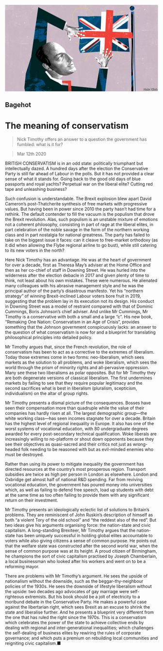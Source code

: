 ![](./images/20200314_BRD000_0.jpg)

## Bagehot

# The meaning of conservatism

> Nick Timothy offers an answer to a question the government has fumbled: what is it for?

> Mar 12th 2020

BRITISH CONSERVATISM is in an odd state: politically triumphant but intellectually dazed. A hundred days after the election the Conservative Party is still far ahead of Labour in the polls. But it has not provided a clear sense of what it stands for. Going back to the good old days of blue passports and royal yachts? Perpetual war on the liberal elite? Cutting red tape and unleashing business?

Such confusion is understandable. The Brexit explosion blew apart David Cameron’s post-Thatcherite synthesis of free markets with progressive values. But having been in power since 2010 the party hasn’t had time for a rethink. The default contender to fill the vacuum is the populism that drove the Brexit revolution. Alas, such populism is an unstable mixture of emotions not a coherent philosophy, consisting in part of rage at the liberal elites, in part celebration of the noble savage in the form of the northern working class and in part nostalgia for national greatness. The party has failed to take on the biggest issue it faces: can it cleave to free-market orthodoxy (as it did when allowing the Flybe regional airline to go bust), while still catering to its new voters in the north?

Here Nick Timothy has an advantage. He was at the heart of government for over a decade, first as Theresa May’s adviser at the Home Office and then as her co-chief of staff in Downing Street. He was hurled into the wilderness after the election debacle in 2017 and given plenty of time to think, not least about his own mistakes. These were numerous. He alienated many colleagues with his abrasive management style and he was the principal author of the party’s disastrous manifesto. Yet his “northern strategy” of winning Brexit-inclined Labour voters bore fruit in 2019, suggesting that the problem lay in its execution not its design. His conduct in Downing Street was a model of restraint compared with that of Dominic Cummings, Boris Johnson’s chief adviser. And unlike Mr Cummings, Mr Timothy is a conservative with both a small and a large “c”. His new book, “Remaking One Nation: Conservatism in an Age of Crisis”, provides something that the Johnson government conspicuously lacks: an answer to the question of what conservatism is now for and a blueprint for translating philosophical principles into detailed policy.

Mr Timothy argues that, since the French revolution, the role of conservatism has been to act as a corrective to the extremes of liberalism. Today those extremes come in two forms: neo-liberalism, which sees markets as the solution to all problems, and woke liberalism, which sees the world through the prism of minority rights and all-pervasive oppression. Many see these two liberalisms as polar opposites. But for Mr Timothy they are both degenerate versions of classical liberalism. The first undermines markets by failing to see that they require popular legitimacy and the second sacrifices what is best in liberalism (pluralism, scepticism, individualism) on the altar of group rights.

Mr Timothy presents a dismal picture of the consequences. Bosses have seen their compensation more than quadruple while the value of their companies has hardly risen at all. The largest demographic group—the white working class—has seen incomes stagnate for over a decade. Britain has the highest level of regional inequality in Europe. It also has one of the worst systems of vocational education, with 80 undergraduate degrees awarded for every post-secondary technical qualification. Woke liberals are increasingly willing to no-platform or shout down opponents because they see their objectives as quasi-sacred and their critics not just as wrong-headed folk needing to be reasoned with but as evil-minded enemies who must be destroyed.

Rather than using its power to mitigate inequality the government has directed resources at the country’s most prosperous region. Transport subsidies are twice as high per person in London as elsewhere. London and Oxbridge get almost half of national R&D spending. Far from reviving vocational education, the government has poured money into universities which, as well as failing to defend free speech, load up students with debt at the same time as too often failing to provide them with any significant return on their investment.

Mr Timothy presents an ideologically eclectic list of solutions to Britain’s problems. They are reminiscent of John Ruskin’s description of himself as both “a violent Tory of the old school” and “the reddest also of the red”. But two ideas give his arguments organising force: the nation-state and civic capitalism. A long-standing Brexiteer, Mr Timothy argues that the nation-state has been uniquely successful in holding global elites accountable to voters while also giving citizens a sense of common purpose. He points out that the welfare state was constructed after the second world war, when the sense of common purpose was at its height. A proud citizen of Birmingham, he champions the sort of civic capitalism practised by Joseph Chamberlain, a local businessman who looked after his workers and went on to be a reforming mayor.

There are problems with Mr Timothy’s argument. He sees the upside of nationalism without the downside, such as the beggar-thy-neighbour policies of the 1930s. He sees the downside of lifestyle liberalism without the upside: two decades ago advocates of gay marriage were self-righteous extremists. But his book should be a jolt of electricity to a moribund debate in the Conservative Party. He makes a powerful case against the libertarian right, which sees Brexit as an excuse to shrink the state and liberalise further. And he presents a blueprint very different from the one that has ruled the right since the 1970s. This is a conservatism which celebrates the power of the state to achieve collective ends by dealing with regional and inter-generational inequalities; which challenges the self-dealing of business elites by rewiring the rules of corporate governance; and which puts a premium on rebuilding local communities and reigniting civic capitalism.■